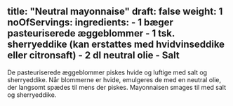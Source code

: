 title: "Neutral mayonnaise"
draft: false
weight: 1
noOfServings: 
ingredients:
	- 1 bæger pasteuriserede æggeblommer
	- 1 tsk. sherryeddike (kan erstattes med hvidvinseddike eller citronsaft)
	- 2 dl neutral olie
	- Salt
---

De pasteuriserede æggeblommer piskes hvide og luftige med salt og
sherryeddike. Når blommerne er hvide, emulgeres de med en neutral olie,
der langsomt spædes til mens der piskes. Mayonnaisen smages til med salt
og sherryeddike.

